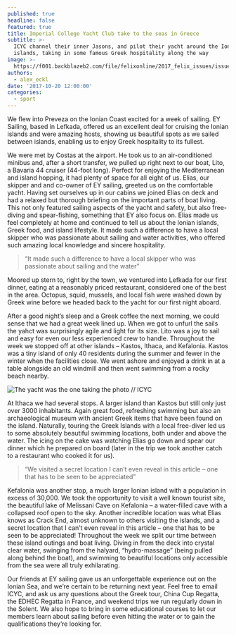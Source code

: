 ```yaml
---
published: true
headline: false
featured: true
title: Imperial College Yacht Club take to the seas in Greece
subtitle: >-
  ICYC channel their inner Jasons, and pilot their yacht around the Ionian
  islands, taking in some famous Greek hospitality along the way
image: >-
  https://f001.backblazeb2.com/file/felixonline/2017_felix_issues/issue_1672/1672_sport_yacht1.jpg
authors:
  - alex_eckl
date: '2017-10-20 12:00:00'
categories:
  - sport
---
```

We flew into Preveza on the Ionian Coast excited for a week of sailing. EY Sailing, based in Lefkada, offered us an excellent deal for cruising the Ionian islands and were amazing hosts, showing us beautiful spots as we sailed between islands, enabling us to enjoy Greek hospitality to its fullest.

We were met by Costas at the airport. He took us to an air-conditioned minibus and, after a short transfer, we pulled up right next to our boat, Lito, a Bavaria 44 cruiser (44-foot long). Perfect for enjoying the Mediterranean and island hopping, it had plenty of space for all eight of us.
Elias, our skipper and and co-owner of EY sailing, greeted us on the comfortable yacht. Having set ourselves up in our cabins we joined Elias on deck and had a relaxed but thorough briefing on the important parts of boat living. This not only featured sailing aspects of the yacht and safety, but also free-diving and spear-fishing, something that EY also focus on. Elias made us feel completely at home and continued to tell us about the Ionian islands, Greek food, and island lifestyle. It made such a difference to have a local skipper who was passionate about sailing and water activities, who offered such amazing local knowledge and sincere hospitality.

> “It made such a difference to have a local skipper who was passionate about sailing and the water”

Moored up stern to, right by the town, we ventured into Lefkada for our first dinner, eating at a reasonably priced restaurant, considered one of the best in the area. Octopus, squid, mussels, and local fish were washed down by Greek wine before we headed back to the yacht for our first night aboard.

After a good night’s sleep and a Greek coffee the next morning, we could sense that we had a great week lined up. When we got to unfurl the sails the yahct was surprisingly agile and light for its size. Lito was a joy to sail and easy for even our less experienced crew to handle.
Throughout the week we stopped off at other islands – Kastos, Ithaca, and Kefalonia. Kastos was a tiny island of only 40 residents during the summer and fewer in the winter when the facilities close. We went ashore and enjoyed a drink in at a table alongside an old windmill and then went swimming from a rocky beach nearby.

![The yacht was the one taking the photo // ICYC](https://f001.backblazeb2.com/file/felixonline/2017_felix_issues/issue_1672/1672_sport_yacht2.jpg)

At Ithaca we had several stops. A larger island than Kastos but still only just over 3000 inhabitants. Again great food, refreshing swimming but also an archaeological museum with ancient Greek items that have been found on the island. Naturally, touring the Greek Islands with a local free-diver led us to some absolutely beautiful swimming locations, both under and above the water. The icing on the cake was watching Elias go down and spear our dinner which he prepared on board (later in the trip we took another catch to a restaurant who cooked it for us).

> “We visited a secret location I can’t even reveal in this article – one that has to be seen to be appreciated”

Kefalonia was another stop, a much larger Ionian island with a population in excess of 30,000. We took the opportunity to visit a well known tourist site, the beautiful lake of Melissani Cave on Kefalonia – a water-filled cave with a collapsed roof open to the sky. Another incredible location was what Elias knows as Crack End, almost unknown to others visiting the islands, and a secret location that I can’t even reveal in this article – one that has to be seen to be appreciated! 
Throughout the week we split our time between these island outings and boat living. Diving in from the deck into crystal clear water, swinging from the halyard, “hydro-massage” (being pulled along behind the boat), and swimming to beautiful locations only accessible from the sea were all truly exhilarating.

Our friends at EY sailing gave us an unforgettable experience out on the Ionian Sea, and we’re certain to be returning next year. Feel free to email ICYC, and ask us any questions about the Greek tour, China Cup Regatta, the EDHEC Regatta in France, and weekend trips we run regularly down in the Solent. We also hope to bring in some educational courses to let our members learn about sailing before even hitting the water or to gain the qualifications they’re looking for.
